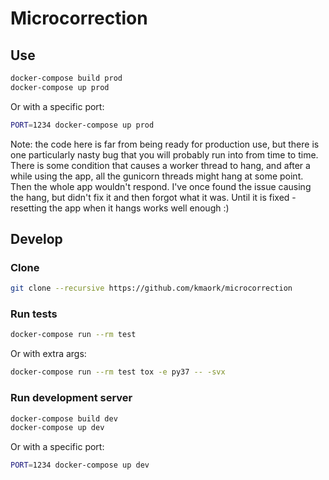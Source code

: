 # Microcorrection
## Use
```bash
docker-compose build prod
docker-compose up prod
```
Or with a specific port:
```bash
PORT=1234 docker-compose up prod
```
Note: the code here is far from being ready for production use, but there is one particularly
nasty bug that you will probably run into from time to time. There is some condition that causes a worker thread
to hang, and after a while using the app, all the gunicorn threads might hang at some point. Then the
whole app wouldn't respond. I've once found the issue causing the hang, but didn't fix it and then forgot
what it was. Until it is fixed - resetting the app when it hangs works well enough :)

## Develop
### Clone
```bash
git clone --recursive https://github.com/kmaork/microcorrection
```

### Run tests
```bash
docker-compose run --rm test
```
Or with extra args:
```bash
docker-compose run --rm test tox -e py37 -- -svx
```

### Run development server
```bash
docker-compose build dev
docker-compose up dev
```
Or with a specific port:
```bash
PORT=1234 docker-compose up dev
```